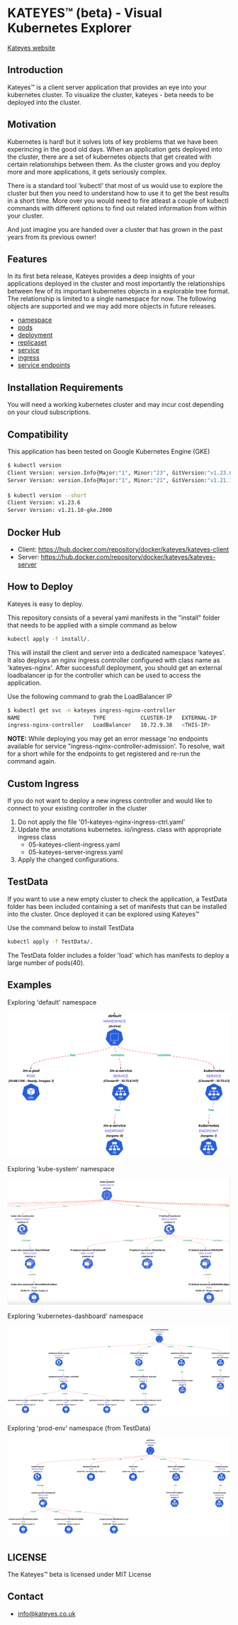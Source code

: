 # KATEYES™ (beta) - Visual Kubernetes Explorer

[Kateyes website](https://kateyes.co.uk/)

## Introduction

Kateyes™ is a client server application that provides an eye into your kubernetes cluster. To visualize the cluster, kateyes - beta needs to be deployed into the cluster. 

## Motivation
Kubernetes is hard! but it solves lots of key problems that we have been experincing in the good old days. When an application gets deployed into the cluster, there are a set of kubernetes objects that get created with certain relationships between them. As the cluster grows and you deploy more and more applications, it gets seriously complex.

There is a standard tool 'kubectl' that most of us would use to explore the cluster but then you need to understand how to use it to get the best results in a short time. More over you would need to fire atleast a couple of kubectl commands with different options to find out related information from within your cluster. 

And just imagine you are handed over a cluster that has grown in the past years from its previous owner!

## Features
In its first beta release, Kateyes provides a deep insights of your applications deployed in the cluster and most importantly the relationships between few of its important kubernetes objects in a explorable tree format. The relationship is limited to a single namespace for now. The following objects are supported and we may add more objects in future releases.
- [namespace](https://kubernetes.io/docs/concepts/overview/working-with-objects/namespaces/)
- [pods](https://kubernetes.io/docs/concepts/workloads/pods/)
- [deployment](https://kubernetes.io/docs/concepts/workloads/controllers/deployment/)
- [replicaset](https://kubernetes.io/docs/concepts/workloads/controllers/replicaset/)
- [service](https://kubernetes.io/docs/concepts/services-networking/service/)
- [ingress](https://kubernetes.io/docs/concepts/services-networking/ingress/)
- [service endpoints](https://kubernetes.io/docs/concepts/services-networking/service/)

## Installation Requirements

You will need a working kubernetes cluster and may incur cost depending on your cloud subscriptions.

## Compatibility

This application has been tested on Google Kubernetes Engine (GKE)

```bash
$ kubectl version
Client Version: version.Info{Major:"1", Minor:"23", GitVersion:"v1.23.6", GitCommit:"ad3338546da947756e8a88aa6822e9c11e7eac22", GitTreeState:"clean", BuildDate:"2022-04-14T08:49:13Z", GoVersion:"go1.17.9", Compiler:"gc", Platform:"linux/amd64"}
Server Version: version.Info{Major:"1", Minor:"21", GitVersion:"v1.21.10-gke.2000", GitCommit:"0823380786b063c3f71d5e7c76826a972e30550d", GitTreeState:"clean", BuildDate:"2022-03-17T09:22:22Z", GoVersion:"go1.16.14b7", Compiler:"gc", Platform:"linux/amd64"}

$ kubectl version --short
Client Version: v1.23.6
Server Version: v1.21.10-gke.2000
```

## Docker Hub

- Client: https://hub.docker.com/repository/docker/kateyes/kateyes-client 
- Server: https://hub.docker.com/repository/docker/kateyes/kateyes-server 

## How to Deploy

Kateyes is easy to deploy.

This repository consists of a several yaml manifests in the "install" folder that needs to be applied with a simple command as below

```bash
kubectl apply -f install/.
```
This will install the client and server into a dedicated namespace 'kateyes'. It also deploys an nginx ingress controller configured with class name as 'kateyes-nginx'. After successfull deployment, you should get an external loadbalancer ip for the controller which can be used to access the application.

Use the following command to grab the LoadBalancer IP

```bash
$ kubectl get svc -n kateyes ingress-nginx-controller
NAME                       TYPE           CLUSTER-IP   EXTERNAL-IP     PORT(S)                      AGE
ingress-nginx-controller   LoadBalancer   10.72.9.38   <THIS-IP>       80:31974/TCP,443:31568/TCP   76s
```

**NOTE:**
While deploying you may get an error message 'no endpoints available for service "ingress-nginx-controller-admission'. To resolve, wait for a short while for the endpoints to get registered and re-run the command again.

## Custom Ingress
If you do not want to deploy a new ingress controller and would like to connect to your existing controller in the cluster
1. Do not apply the file '01-kateyes-nginx-ingress-ctrl.yaml'
2. Update the annotations kubernetes. io/ingress. class with appropriate ingress class 
   - 05-kateyes-client-ingress.yaml
   - 05-kateyes-server-ingress.yaml
3. Apply the changed configurations.


## TestData

If you want to use a new empty cluster to check the application, a TestData folder has been included containing a set of manifests that can be installed into the cluster. Once deployed it can be explored using Kateyes™

Use the command below to install  TestData

```bash
kubectl apply -f TestData/.
```

The TestData folder includes a folder 'load' which has manifests to deploy a large number of pods(40).

## Examples

Exploring 'default' namespace

![plot](./images/default-namespace.png)

Exploring 'kube-system' namespace

![plot](./images/kube-system.png)

Exploring 'kubernetes-dashboard' namespace

![plot](./images/kubernetes-dashboard.png)

Exploring 'prod-env' namespace (from TestData)

![plot](./images/prd-env.png)

## LICENSE
The Kateyes™ beta is licensed under MIT License

## Contact
- info@kateyes.co.uk

